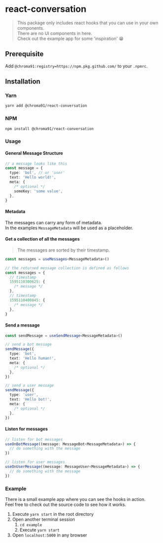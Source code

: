 # react-conversation

> This package only includes react hooks that you can use in your own components.  
> There are no UI components in here.  
> Check out the example app for some 'inspiration' 😁

## Prerequisite

Add `@chroma91:registry=https://npm.pkg.github.com/` to your `.npmrc`.

## Installation

### Yarn

```bash
yarn add @chroma91/react-conversation
```

### NPM

```bash
npm install @chroma91/react-conversation
```

### Usage

#### General Message Structure

```ts
// a message looks like this
const message = {
  type: 'bot', // or 'user'
  text: 'Hello world!',
  meta: {
    /* optional */
    someKey: 'some value',
  },
}
```

#### Metadata

The messages can carry any form of metadata.  
In the examples `MessageMetadata` will be used as a placeholder.

#### Get a collection of all the messages

> The messages are sorted by their timestamp.

```ts
const messages = useMessages<MessageMetadata>()

// the returned message collection is defined as follows
const messages = {
  // timestamp
  1595110300625: {
    /* message */
  },
  // timestamp
  1595110400845: {
    /* message */
  },
}
```

#### Send a message

```ts
const sendMessage = useSendMessage<MessageMetadata>()

// send a bot message
sendMessage({
  type: 'bot',
  text: 'Hello human!',
  meta: {
    /* optional */
  },
})

// send a user message
sendMessage({
  type: 'user',
  text: 'Hello bot!',
  meta: {
    /* optional */
  },
})
```

#### Listen for messages

```ts
// listen for bot messages
useOnBotMessage((message: MessageBot<MessageMetadata>) => {
  // do something with the message
})

// listen for user messages
useOnUserMessage((message: MessageUser<MessageMetadata>) => {
  // do something with the message
})
```

### Example

There is a small example app where you can see the hooks in action.  
Feel free to check out the source code to see how it works.

1. Execute `yarn start` in the root directory
2. Open another terminal session
   1. `cd example`
   2. Execute `yarn start`
3. Open `localhost:5000` in any browser
